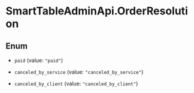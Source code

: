 # SmartTableAdminApi.OrderResolution

## Enum


* `paid` (value: `"paid"`)

* `canceled_by_service` (value: `"canceled_by_service"`)

* `canceled_by_client` (value: `"canceled_by_client"`)


